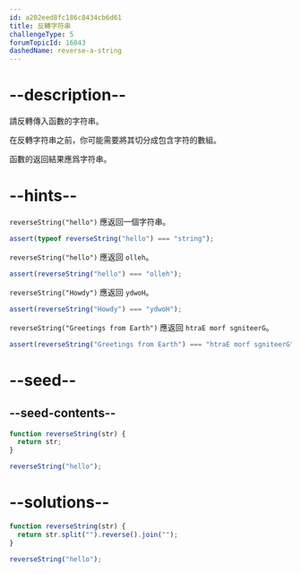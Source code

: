 ```yaml
---
id: a202eed8fc186c8434cb6d61
title: 反轉字符串
challengeType: 5
forumTopicId: 16043
dashedName: reverse-a-string
---
```


# --description--

請反轉傳入函數的字符串。

在反轉字符串之前，你可能需要將其切分成包含字符的數組。

函數的返回結果應爲字符串。

# --hints--

`reverseString("hello")` 應返回一個字符串。

```js
assert(typeof reverseString("hello") === "string");
```

`reverseString("hello")` 應返回 `olleh`。

```js
assert(reverseString("hello") === "olleh");
```

`reverseString("Howdy")` 應返回 `ydwoH`。

```js
assert(reverseString("Howdy") === "ydwoH");
```

`reverseString("Greetings from Earth")` 應返回 `htraE morf sgniteerG`。

```js
assert(reverseString("Greetings from Earth") === "htraE morf sgniteerG");
```

# --seed--

## --seed-contents--

```js
function reverseString(str) {
  return str;
}

reverseString("hello");
```

# --solutions--

```js
function reverseString(str) {
  return str.split("").reverse().join("");
}

reverseString("hello");
```
